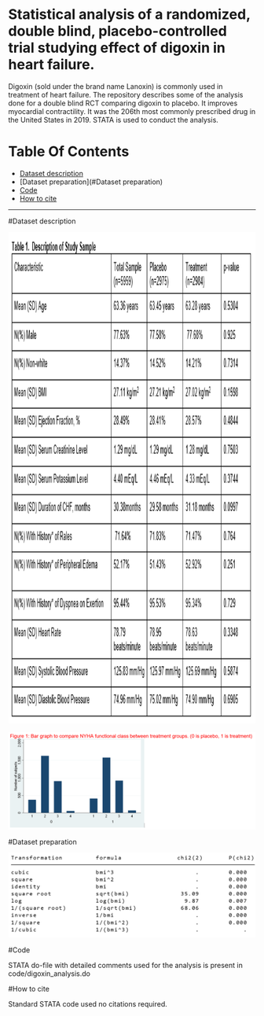 # Statistical analysis of a randomized, double blind, placebo-controlled trial studying effect of digoxin in heart failure. 

Digoxin (sold under the brand name Lanoxin) is commonly used in treatment of heart failure. The repository describes some of the analysis done for a double blind RCT comparing digoxin to placebo. It improves myocardial contractility. It was the 206th most commonly prescribed drug in the United States in 2019.
STATA is used to conduct the analysis. 

# Table Of Contents
-  [Dataset description](#Dataset-description)
-  [Dataset preparation](#Dataset preparation)
-  [Code](#Code)
-  [How to cite](#How-to-cite)

<hr />

#Dataset description

<img src="data/demographic_description.png" alt="Demographic desciption" width="600" height="1000"/>


![NYHA class distribution](data/NYHA_class_distribution.png)


#Dataset preparation

![transformations](data/transformation.png)


#Code

STATA do-file with detailed comments used for the analysis is present in code/digoxin_analysis.do


#How to cite

Standard STATA code used no citations required.
